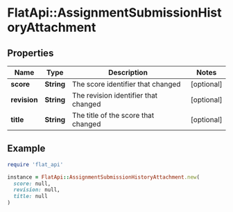 # FlatApi::AssignmentSubmissionHistoryAttachment

## Properties

| Name | Type | Description | Notes |
| ---- | ---- | ----------- | ----- |
| **score** | **String** | The score identifier that changed | [optional] |
| **revision** | **String** | The revision identifier that changed | [optional] |
| **title** | **String** | The title of the score that changed | [optional] |

## Example

```ruby
require 'flat_api'

instance = FlatApi::AssignmentSubmissionHistoryAttachment.new(
  score: null,
  revision: null,
  title: null
)
```


